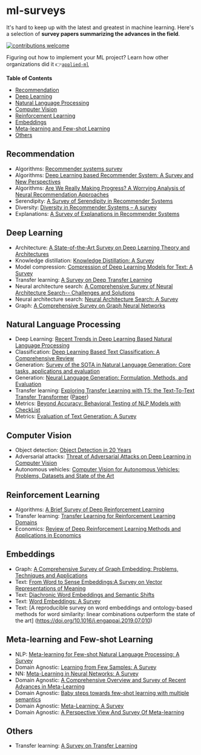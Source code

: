 # ml-surveys

It's hard to keep up with the latest and greatest in machine learning. Here's a selection of **survey papers summarizing the advances in the field**.

[![contributions welcome](https://img.shields.io/badge/contributions-welcome-brightgreen.svg?style=flat)](./CONTRIBUTING.md)

Figuring out how to implement your ML project? Learn how other organizations did it 👉[`applied-ml`](https://github.com/eugeneyan/applied-ml)

**Table of Contents**

- [Recommendation](#recommendation)
- [Deep Learning](#deep-learning)
- [Natural Language Processing](#natural-language-processing)
- [Computer Vision](#computer-vision)
- [Reinforcement Learning](#reinforcement-learning)
- [Embeddings](#embeddings)
- [Meta-learning and Few-shot Learning](#meta-learning-and-few-shot-Learning)
- [Others](#others)

## Recommendation
- Algorithms: [Recommender systems survey](http://irntez.ir/wp-content/uploads/2016/12/sciencedirec.pdf)
- Algorithms: [Deep Learning based Recommender System: A Survey and New Perspectives](https://arxiv.org/pdf/1707.07435.pdf)
- Algorithms: [Are We Really Making Progress? A Worrying Analysis of Neural Recommendation Approaches](https://arxiv.org/pdf/1907.06902.pdf)
- Serendipity: [A Survey of Serendipity in Recommender Systems](https://www.researchgate.net/publication/306075233_A_Survey_of_Serendipity_in_Recommender_Systems)
- Diversity: [Diversity in Recommender Systems – A survey](https://papers-gamma.link/static/memory/pdfs/153-Kunaver_Diversity_in_Recommender_Systems_2017.pdf)
- Explanations: [A Survey of Explanations in Recommender Systems](http://citeseerx.ist.psu.edu/viewdoc/download?doi=10.1.1.418.9237&rep=rep1&type=pdf)

## Deep Learning
- Architecture: [A State-of-the-Art Survey on Deep Learning Theory and Architectures](https://www.mdpi.com/2079-9292/8/3/292/htm)
- Knowledge distillation: [Knowledge Distillation: A Survey](https://arxiv.org/pdf/2006.05525.pdf)
- Model compression: [Compression of Deep Learning Models for Text: A Survey](https://arxiv.org/pdf/2008.05221.pdf)
- Transfer learning: [A Survey on Deep Transfer Learning](https://arxiv.org/pdf/1808.01974.pdf)
- Neural architecture search: [A Comprehensive Survey of Neural Architecture Search-- Challenges and Solutions](https://arxiv.org/abs/2006.02903)
- Neural architecture search: [Neural Architecture Search: A Survey](https://arxiv.org/abs/1808.05377)
- Graph: [A Comprehensive Survey on Graph Neural Networks](https://arxiv.org/pdf/1901.00596.pdf)

## Natural Language Processing
- Deep Learning: [Recent Trends in Deep Learning Based Natural Language Processing](https://arxiv.org/pdf/1708.02709.pdf)
- Classification: [Deep Learning Based Text Classification: A Comprehensive Review](https://arxiv.org/pdf/2004.03705)
- Generation: [Survey of the SOTA in Natural Language Generation: Core tasks, applications and evaluation](https://www.jair.org/index.php/jair/article/view/11173/26378)
- Generation: [Neural Language Generation: Formulation, Methods, and Evaluation](https://arxiv.org/pdf/2007.15780.pdf)
- Transfer learning: [Exploring Transfer Learning with T5: the Text-To-Text Transfer Transformer](https://ai.googleblog.com/2020/02/exploring-transfer-learning-with-t5.html) ([Paper](https://arxiv.org/abs/1910.10683))
- Metrics: [Beyond Accuracy: Behavioral Testing of NLP Models with CheckList](https://arxiv.org/pdf/2005.04118.pdf)
- Metrics: [Evaluation of Text Generation: A Survey](https://arxiv.org/pdf/2006.14799.pdf)

## Computer Vision
- Object detection: [Object Detection in 20 Years](https://arxiv.org/pdf/1905.05055.pdf)
- Adversarial attacks: [Threat of Adversarial Attacks on Deep Learning in Computer Vision](https://ieeexplore.ieee.org/stamp/stamp.jsp?arnumber=8294186)
- Autonomous vehicles: [Computer Vision for Autonomous Vehicles: Problems, Datasets and State of the Art](https://arxiv.org/pdf/1704.05519.pdf)

## Reinforcement Learning
- Algorithms: [A Brief Survey of Deep Reinforcement Learning](https://arxiv.org/pdf/1708.05866.pdf)
- Transfer learning: [Transfer Learning for Reinforcement Learning Domains](http://www.jmlr.org/papers/volume10/taylor09a/taylor09a.pdf)
- Economics: [Review of Deep Reinforcement Learning Methods and Applications in Economics](https://arxiv.org/pdf/2004.01509.pdf)

## Embeddings
- Graph: [A Comprehensive Survey of Graph Embedding: Problems, Techniques and Applications](https://arxiv.org/pdf/1709.07604)
- Text: [From Word to Sense Embeddings:A Survey on Vector Representations of Meaning](https://www.jair.org/index.php/jair/article/view/11259/26454)
- Text: [Diachronic Word Embeddings and Semantic Shifts](https://arxiv.org/pdf/1806.03537.pdf)
- Text: [Word Embeddings: A Survey](https://arxiv.org/abs/1901.09069)
- Text: [A reproducible survey on word embeddings and ontology-based methods for word similarity: linear combinations outperform the state of the art] (https://doi.org/10.1016/j.engappai.2019.07.010)

## Meta-learning and Few-shot Learning
- NLP: [Meta-learning for Few-shot Natural Language Processing: A Survey](https://arxiv.org/abs/2007.09604)
- Domain Agnostic: [Learning from Few Samples: A Survey](https://arxiv.org/abs/2007.15484)
- NN: [Meta-Learning in Neural Networks: A Survey](https://arxiv.org/abs/2004.05439)
- Domain Agnostic: [A Comprehensive Overview and Survey of Recent Advances in Meta-Learning](https://arxiv.org/abs/2004.11149)
- Domain Agnostic: [Baby steps towards few-shot learning with multiple semantics](https://arxiv.org/abs/1906.01905)
- Domain Agnostic: [Meta-Learning: A Survey](https://arxiv.org/abs/1810.03548)
- Domain Agnostic: [A Perspective View And Survey Of Meta-learning](https://www.researchgate.net/publication/2375370_A_Perspective_View_And_Survey_Of_Meta-Learning)

## Others
- Transfer learning: [A Survey on Transfer Learning](http://202.120.39.19:40222/wp-content/uploads/2018/03/A-Survey-on-Transfer-Learning.pdf)

